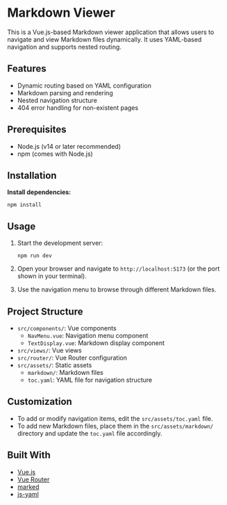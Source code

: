 
# Markdown Viewer

This is a Vue.js-based Markdown viewer application that allows users to navigate and view Markdown files dynamically. It uses YAML-based navigation and supports nested routing.

## Features

- Dynamic routing based on YAML configuration
- Markdown parsing and rendering
- Nested navigation structure
- 404 error handling for non-existent pages

## Prerequisites

- Node.js (v14 or later recommended)
- npm (comes with Node.js)

## Installation

**Install dependencies:**
   ```
   npm install
   ```

## Usage

1. Start the development server:
   ```
   npm run dev
   ```

2. Open your browser and navigate to `http://localhost:5173` (or the port shown in your terminal).

3. Use the navigation menu to browse through different Markdown files.

## Project Structure

- `src/components/`: Vue components
  - `NavMenu.vue`: Navigation menu component
  - `TextDisplay.vue`: Markdown display component
- `src/views/`: Vue views
- `src/router/`: Vue Router configuration
- `src/assets/`: Static assets
  - `markdown/`: Markdown files
  - `toc.yaml`: YAML file for navigation structure

## Customization

- To add or modify navigation items, edit the `src/assets/toc.yaml` file.
- To add new Markdown files, place them in the `src/assets/markdown/` directory and update the `toc.yaml` file accordingly.

## Built With

- [Vue.js](https://vuejs.org/)
- [Vue Router](https://router.vuejs.org/)
- [marked](https://github.com/markedjs/marked)
- [js-yaml](https://github.com/nodeca/js-yaml)